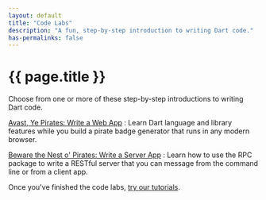 ```yaml
---
layout: default
title: "Code Labs"
description: "A fun, step-by-step introduction to writing Dart code."
has-permalinks: false
---
```



# {{ page.title }}

Choose from one or more of these step-by-step introductions to
writing Dart code.

[Avast, Ye Pirates: Write a Web App](darrrt/)
: Learn Dart language and library features while you
  build a pirate badge generator that runs in any modern browser.

[Beware the Nest o' Pirates: Write a Server App](server/)
: Learn how to use the RPC package to write a RESTful server that
  you can message from the command line or from a client app.

Once you've finished the code labs,
[try our tutorials](/docs/tutorials/).
